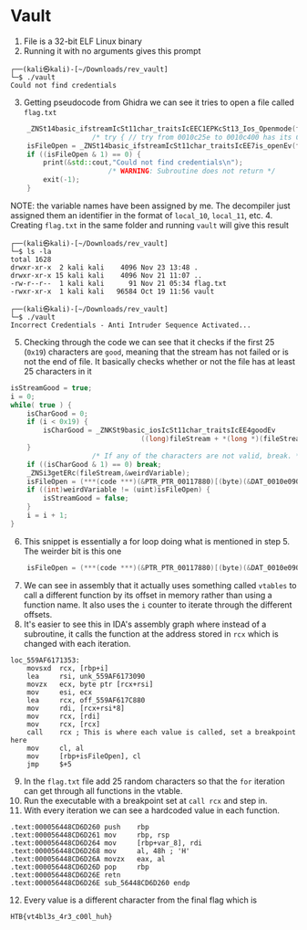 # Vault

1. File is a 32-bit ELF Linux binary
2. Running it with no arguments gives this prompt
```
┌──(kali㉿kali)-[~/Downloads/rev_vault]
└─$ ./vault
Could not find credentials
```
3. Getting pseudocode from Ghidra we can see it tries to open a file called `flag.txt`
```cpp
    _ZNSt14basic_ifstreamIcSt11char_traitsIcEEC1EPKcSt13_Ios_Openmode(fileStream,"flag.txt",8);
                    /* try { // try from 0010c25e to 0010c400 has its CatchHandler @ 0010c2a5 */
    isFileOpen = _ZNSt14basic_ifstreamIcSt11char_traitsIcEE7is_openEv(fileStream);
    if ((isFileOpen & 1) == 0) {
        print(&std::cout,"Could not find credentials\n");
                        /* WARNING: Subroutine does not return */
        exit(-1);
    }
```
NOTE: the variable names have been assigned by me. The decompiler just assigned them an identifier in the format of `local_10`, `local_11`, etc.
4. Creating `flag.txt` in the same folder and running `vault` will give this result
```
┌──(kali㉿kali)-[~/Downloads/rev_vault]
└─$ ls -la
total 1628
drwxr-xr-x  2 kali kali    4096 Nov 23 13:48 .
drwxr-xr-x 15 kali kali    4096 Nov 21 11:07 ..
-rw-r--r--  1 kali kali      91 Nov 21 05:34 flag.txt
-rwxr-xr-x  1 kali kali   96584 Oct 19 11:56 vault
                                                
┌──(kali㉿kali)-[~/Downloads/rev_vault]
└─$ ./vault
Incorrect Credentials - Anti Intruder Sequence Activated...
```
5. Checking through the code we can see that it checks if the first 25 (`0x19`) characters are `good`, meaning that the stream has not failed or is not the end of file. It basically checks whether or not the file has at least 25 characters in it
```cpp
isStreamGood = true;
i = 0;
while( true ) {
    isCharGood = 0;
    if (i < 0x19) {
        isCharGood = _ZNKSt9basic_iosIcSt11char_traitsIcEE4goodEv
                                ((long)fileStream + *(long *)(fileStream[0] + -0x18));
    }
                    /* If any of the characters are not valid, break. */
    if ((isCharGood & 1) == 0) break;
    _ZNSi3getERc(fileStream,&weirdVariable);
    isFileOpen = (***(code ***)(&PTR_PTR_00117880)[(byte)(&DAT_0010e090)[(int)i]])();
    if ((int)weirdVariable != (uint)isFileOpen) {
        isStreamGood = false;
    }
    i = i + 1;
}
```
6. This snippet is essentially a for loop doing what is mentioned in step 5. The weirder bit is this one
```cpp
    isFileOpen = (***(code ***)(&PTR_PTR_00117880)[(byte)(&DAT_0010e090)[(int)i]])
```
7. We can see in assembly that it actually uses something called `vtables` to call a different function by its offset in memory rather than using a function name. It also uses the `i` counter to iterate through the different offsets.
8. It's easier to see this in IDA's assembly graph where instead of a subroutine, it calls the function at the address stored in `rcx` which is changed with each iteration.
```assembly
loc_559AF6171353:
    movsxd  rcx, [rbp+i]
    lea     rsi, unk_559AF6173090
    movzx   ecx, byte ptr [rcx+rsi]
    mov     esi, ecx
    lea     rcx, off_559AF617C880
    mov     rdi, [rcx+rsi*8]
    mov     rcx, [rdi]
    mov     rcx, [rcx]
    call    rcx ; This is where each value is called, set a breakpoint here
    mov     cl, al
    mov     [rbp+isFileOpen], cl
    jmp     $+5
```
9. In the `flag.txt` file add 25 random characters so that the `for` iteration can get through all functions in the vtable.
10. Run the executable with a breakpoint set at `call rcx` and step in. 
11. With every iteration we can see a hardcoded value in each function. 
```assembly
.text:000056448CD6D260 push    rbp
.text:000056448CD6D261 mov     rbp, rsp
.text:000056448CD6D264 mov     [rbp+var_8], rdi
.text:000056448CD6D268 mov     al, 48h ; 'H'
.text:000056448CD6D26A movzx   eax, al
.text:000056448CD6D26D pop     rbp
.text:000056448CD6D26E retn
.text:000056448CD6D26E sub_56448CD6D260 endp
```
12. Every value is a different character from the final flag which is 
```
HTB{vt4bl3s_4r3_c00l_huh}
```
